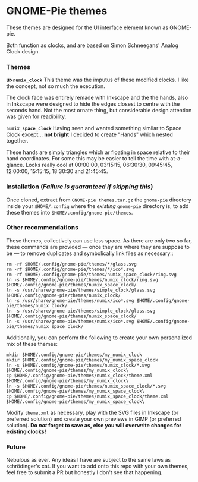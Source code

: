 # GNOME-Pie themes

These themes are designed for the UI interface element known as GNOME-pie.

Both function as clocks, and are based on Simon Schneegans' Analog Clock design.

### Themes
**u>`numix_clock`**
This theme was the imputus of these modified clocks. I like the concept, not so much the execution.

The clock face was entirely remade with Inkscape and the the hands, also in Inkscape were designed to hide the edges closest to centre with the seconds hand. Not the most ornate thing, but considerable design attention was given for readibility.

**`numix_space_clock`**
Having seen and wanted something similar to Space Clock except... **not bright** I decided to create "Hands" which nested together.

These hands are simply triangles which ar floating in space relative to their hand coordinates. For some this may be easier to tell the time with at-a-glance. Looks really cool at 00:00:00, 03:15:15, 06:30:30, 09:45:45, 12:00:00, 15:15:15, 18:30:30 and 21:45:45.

### Installation (_Failure is guaranteed if skipping this_)
Once cloned, extract from `GNOME-pie themes.tar.gz` the `gnome-pie` directory inside your `$HOME/.config` where the _existing_ `gnome-pie` directory is, to add these themes into `$HOME/.config/gnome-pie/themes`.

### Other recommendations
These themes, collectively can use less space. As there are only two so far, these commands are provided — once they are where they are suppose to be — to remove duplicates and symbolically link files as necessary::
```
rm -rf $HOME/.config/gnome-pie/themes/*/glass.svg
rm -rf $HOME/.config/gnome-pie/themes/*/ico*.svg
rm -rf $HOME/.config/gnome-pie/themes/numix_space_clock/ring.svg
ln -s $HOME/.config/gnome-pie/themes/numix_clock/ring.svg $HOME/.config/gnome-pie/themes/numix_space_clock/
ln -s /usr/share/gnome-pie/themes/simple_clock/glass.svg $HOME/.config/gnome-pie/themes/numix_clock/
ln -s /usr/share/gnome-pie/themes/numix/ico*.svg $HOME/.config/gnome-pie/themes/numix_clock/
ln -s /usr/share/gnome-pie/themes/simple_clock/glass.svg $HOME/.config/gnome-pie/themes/numix_space_clock/
ln -s /usr/share/gnome-pie/themes/numix/ico*.svg $HOME/.config/gnome-pie/themes/numix_space_clock/
```

Additionally, you can perform the following to create your own personalized mix of these themes:
```
mkdir $HOME/.config/gnome-pie/themes/my_numix_clock
mkdir $HOME/.config/gnome-pie/themes/my_numix_space_clock
ln -s $HOME/.config/gnome-pie/themes/numix_clock/*.svg $HOME/.config/gnome-pie/themes/my_numix_clock\
cp $HOME/.config/gnome-pie/themes/numix_clock/theme.xml $HOME/.config/gnome-pie/themes/my_numix_clock\
ln -s $HOME/.config/gnome-pie/themes/numix_space_clock/*.svg $HOME/.config/gnome-pie/themes/my_numix_space_clock\
cp $HOME/.config/gnome-pie/themes/numix_space_clock/theme.xml $HOME/.config/gnome-pie/themes/my_numix_space_clock\
```

Modify `theme.xml` as necessary, play with the SVG files in Inkscape (or preferred solution) and create your own previews in GIMP (or preferred solution). **Do _not_ forget to save as, else you will overwrite changes for existing clocks!**

### Future
Nebulous as ever. Any ideas I have are subject to the same laws as schrödinger's cat. If you want to add onto this repo with your own themes, feel free to submit a PR but honestly I don't see that happening.
